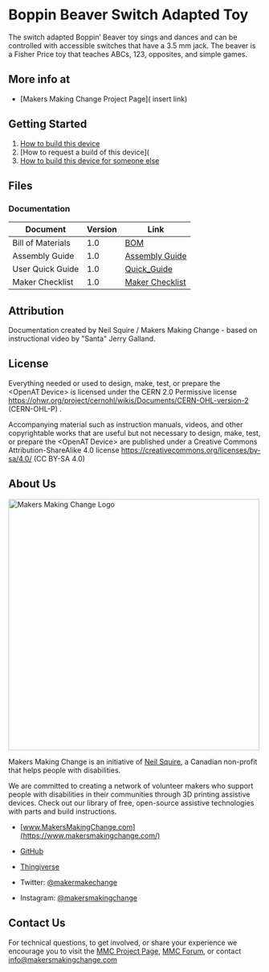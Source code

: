 # Boppin Beaver Switch Adapted Toy
The switch adapted Boppin’ Beaver toy sings and dances and can be controlled with accessible switches that have a 3.5 mm jack. The beaver is a Fisher Price toy that teaches ABCs, 123, opposites, and simple games.

## More info at
- [Makers Making Change Project Page]( insert link)

## Getting Started
1. [How to build this device](/Documentation/Boppin'Beaver_Assembly_Guide.pdf) 
2. [How to request a build of this device](
3. [How to build this device for someone else](https://makersmakingchange.com/maker-wanted/)


## Files


### Documentation
| Document             | Version | Link                                                                                  |
|----------------------|---------|---------------------------------------------------------------------------------------|
| Bill of Materials    | 1.0     | [BOM](/Documentation/Boppin'Beaver_BOM_V1.0.xlsx)                                     |
| Assembly Guide       | 1.0     | [Assembly Guide](/Documentation/Boppin'Beaver_Assembly_Guide.pdf)                     |      
| User Quick Guide     | 1.0     | [Quick_Guide](/Documentation/Boppin'Beaver_User_Guide.pdf)                            |
| Maker Checklist      | 1.0     | [Maker Checklist](/Documentation/Boppin'Beaver_Maker_Checklist.pdf)                   |



## Attribution 

 Documentation created by Neil Squire / Makers Making Change - based on instructional video by "Santa" Jerry Galland.
 

## License 
Everything needed or used to design, make, test, or prepare the <OpenAT Device> is licensed under the CERN 2.0 Permissive license <https://ohwr.org/project/cernohl/wikis/Documents/CERN-OHL-version-2> (CERN-OHL-P) . 

 

Accompanying material such as instruction manuals, videos, and other copyrightable works that are useful but not necessary to design, make, test, or prepare the <OpenAT Device> are published under a Creative Commons Attribution-ShareAlike 4.0 license <https://creativecommons.org/licenses/by-sa/4.0/> (CC BY-SA 4.0) 
 

 ## About Us 

<img src="https://www.makersmakingchange.com/wp-content/uploads/logo/mmc_logo.svg" width="500" alt="Makers Making Change Logo"> 

 

Makers Making Change is an initiative of [Neil Squire](https://www.neilsquire.ca/), a Canadian non-profit that helps people with disabilities. 

 

We are committed to creating a network of volunteer makers who support people with disabilities in their communities through 3D printing assistive devices. Check out our library of free, open-source assistive technologies with parts and build instructions. 

 

 - [www.MakersMakingChange.com](https://www.makersmakingchange.com/) 

 - [GitHub](https://github.com/makersmakingchange) 

 - [Thingiverse](https://www.thingiverse.com/makersmakingchange/about) 

 - Twitter: [@makermakechange](https://twitter.com/makermakechange) 

 - Instagram: [@makersmakingchange](https://www.instagram.com/makersmakingchange) 

 

## Contact Us 

 

For technical questions, to get involved, or share your experience we encourage you to visit the [MMC Project Page]( https://www.makersmakingchange.com/project), [MMC Forum](https://makersmakingchange.com/forum/), or contact info@makersmakingchange.com 

 

 

